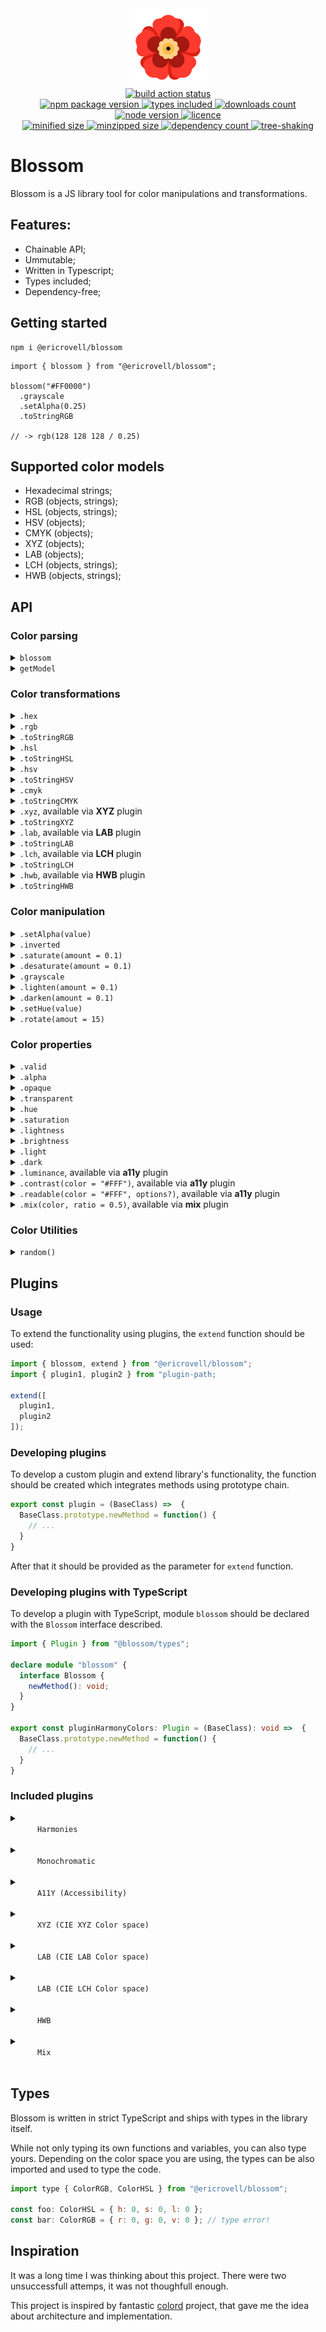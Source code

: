 <div align="center">
  <img
    alt="Library logo as flower"
    src="assets/logo.svg"
    width="125px"
    height="125px"
    padding="25px"
  />
</div>

<div align="center">
  <a href="https://github.com/EricRovell/blossom/actions">
    <img alt="build action status" src="https://github.com/EricRovell/blossom/workflows/build/badge.svg" />
  </a>
</div>

<div align="center">
  <a href="https://www.npmjs.com/package/@ericrovell/blossom">
    <img alt="npm package version" src="https://badgen.net/npm/v/@ericrovell/blossom/" />
  </a>
  <a href="https://www.npmjs.com/package/@ericrovell/blossom">
    <img alt="types included" src="https://badgen.net/npm/types/@ericrovell/blossom/" />
  </a>
  <a href="https://www.npmjs.com/package/@ericrovell/blossom">
    <img alt="downloads count" src="https://badgen.net/npm/dt/@ericrovell/blossom/" />
  </a>
  <a href="https://www.npmjs.com/package/@ericrovell/blossom">
    <img alt="node version" src="https://badgen.net/npm/node/@ericrovell/blossom/" />
  </a>
  <a href="https://www.npmjs.com/package/@ericrovell/blossom">
    <img alt="licence" src="https://badgen.net/npm/license/@ericrovell/blossom/" />
  </a>
</div>

<div align="center">
  <a href="https://bundlephobia.com/package/@ericrovell/blossom">
    <img alt="minified size" src="https://badgen.net/bundlephobia/min/@ericrovell/blossom/" />
  </a>
  <a href="https://bundlephobia.com/package/@ericrovell/blossom">
    <img alt="minzipped size" src="https://badgen.net/bundlephobia/minzip/@ericrovell/blossom/" />
  </a>
  <a href="https://bundlephobia.com/package/@ericrovell/blossom">
    <img alt="dependency count" src="https://badgen.net/bundlephobia/dependency-count/@ericrovell/blossom/" />
  </a>
  <a href="https://bundlephobia.com/package/@ericrovell/blossom">
    <img alt="tree-shaking" src="https://badgen.net/bundlephobia/tree-shaking/@ericrovell/blossom/" />
  </a>
</div>

# Blossom

Blossom is a JS library tool for color manipulations and transformations.

## Features:

- Chainable API;
- Ummutable;
- Written in Typescript;
- Types included;
- Dependency-free;

## Getting started

```
npm i @ericrovell/blossom
```

```
import { blossom } from "@ericrovell/blossom";

blossom("#FF0000")
  .grayscale
  .setAlpha(0.25)
  .toStringRGB

// -> rgb(128 128 128 / 0.25)
```

## Supported color models

- Hexadecimal strings;
- RGB (objects, strings);
- HSL (objects, strings);
- HSV (objects);
- CMYK (objects);
- XYZ (objects);
- LAB (objects);
- LCH (objects, strings);
- HWB (objects, strings);

## API

### Color parsing

<details>
  <summary>
    <code>blossom</code>
  </summary>
  
  Parses the given input and creates a new Blossom instance.

  ```js
  import { blossom } from "@ericrovell/blossom";

  // string input
  blossom("#ABC");
  blossom("#AABBCC");
  blossom("#ADCDEF12");
  blossom("rgb(100, 200, 255)");
  blossom("rgba(100, 200, 255, 0.5)");
  blossom("rgba(10% 20% 30% / 35%)");
  blossom("hsl(180, 78%, 87%)");
  blossom("hsla(180, 78%, 87%, 0.5)");
  blossom("hsla(180deg 78% 87% / 50%)");

  // object input
  blossom({ r: 12, g: 34, b: 56 });
  blossom({ r: 12, g: 34, b: 56, a: 1 });
  blossom({ h: 180, s: 50, l: 75 });
  blossom({ h: 180, s: 50, l: 75, a: 1 });
  blossom({ h: 180, s: 50, v: 65 });
  blossom({ h: 180, s: 50, v: 65, a: 1 });
  blossom({ c: 25, m: 50, k: 75, k: 100 });
  blossom({ c: 25, m: 50, k: 75, k: 100, a: 1 });
  ```
</details>

<details>
  <summary>
    <code>getModel</code>
  </summary>

  Parses a color and returns a color model name of the given input.

  ```js
    import { getModel } from "@ericrovell/blossom";

    getModel("#ADC123"); // -> "hex"
    getModel({ r: 13, g: 237, b: 162 }); // -> "rgb"
    getModel("hsl(180deg 50% 50%)"); // -> "hsl"
    getModel("Hi!"); // -> null
  ```
</details>

### Color transformations

<details>
  <summary>
    <code>.hex</code>
  </summary>

  Returns the hexadecimal representation of a color.
  Outputs the modern `#RRGGBBAA` opacity syntax for transparent colors.

  ```js
  blossom("rgb(0, 255, 0)").hex; // -> "#00FF00"
  blossom({ h: 300, s: 100, l: 50 }).hex; // -> "#FF00FF"
  blossom({ r: 255, g: 255, b: 255, a: 0 }).hex; // -> "#FFFFFF00"
  ```
</details>

<details>
  <summary>
    <code>.rgb</code>
  </summary>

  Returns the RGB color model object of a color.

  ```js
  blossom("#ff0000").rgb; // -> { r: 255, g: 0, b: 0, a: 1 }
  blossom({ h: 180, s: 100, l: 50, a: 0.5 }).rgb; // -> { r: 0, g: 255, b: 255, a: 0.5 }
  ```
</details>

<details>
  <summary>
    <code>.toStringRGB</code>
  </summary>

  Returns the RGB color model string of a color.
  Outputs the modern whitespace syntax.

  ```js
  blossom("#ff0000").toStringRGB; // -> "rgb(255 0 0)"
  blossom({ h: 180, s: 100, l: 50, a: 0.5 }).toStringRGB; // -> "rgb(0 255 255 / 0.5)"
  ```
</details>

<details>
  <summary>
    <code>.hsl</code>
  </summary>

  Returns the HSL color space object of a color.

  ```js
  blossom("#ffff00").hsl; // -> { h: 60, s: 100, l: 50, a: 1 }
  blossom("rgba(0, 0, 255, 0.5)").hsl; // -> { h: 240, s: 100, l: 50, a: 0.5 }
  ```
</details>

<details>
  <summary>
    <code>.toStringHSL</code>
  </summary>

  Returns the HSL color space string of a color.
  Outputs the modern whitespace syntax.

  ```js
  blossom("#ffff00").toStringHSL; // -> "hsl(60deg 100% 50%)"
  blossom("rgba(0, 0, 255, 0.5)").toStringHSL; // -> "hsl(240deg 100% 50% / 0.5)"
  ```
</details>

<details>
  <summary>
    <code>.hsv</code>
  </summary>

  Returns the HSV color space object of a color.

  ```js
  blossom("#ffff00").hsv; // -> { h: 60, s: 100, v: 100, a: 1 }
  blossom("rgba(0, 255, 255, 0.5)").hsv; // -> { h: 180, s: 100, v: 100, a: 1 }
  ```
</details>

<details>
  <summary>
    <code>.toStringHSV</code>
  </summary>

  Returns the HSV color space string of a color.
  Outputs the modern whitespace syntax.

  ```js
  blossom("#FFFF00").toStringHSV; // -> "hsc(60deg 100% 100%)"
  blossom("rgba(0, 0, 255, 0.5)").toStringHSV; // -> "hsc(240deg 100% 100% / 0.5)"
  ```
</details>

<details>
  <summary>
    <code>.cmyk</code>
  </summary>

  Returns the CMYK color space object of a color.

  ```js
  blossom("#FFFFFF").cmyk; // -> { c: 0, m: 0, y: 0, k: 0, a: 1 }
  blossom("#555AAA").cmyk; // -> { c: 50, m: 47, y: 0, k: 33, a: 1 }
  ```
</details>

<details>
  <summary>
    <code>.toStringCMYK</code>
  </summary>

  Returns the CMYK color space string of a color.

  ```js
  blossom("#FFFFFF").toStringCMYK; // -> device-cmyk(0% 0% 0% 0%){ c: 0, m: 0, y: 0, k: 0, a: 1 }
  blossom("#555AAA80").toStringCMYK; // -> device-cmyk(50% 47% 0 33% / 0.5)
  ```
</details>

<details>
  <summary>
    <code>.xyz</code>, available via <strong>XYZ</strong> plugin
  </summary>

  Returns the [CIE XYZ](https://www.sttmedia.com/colormodel-xyz) color space object of a color.

  ```js
  blossom("#FFFFFF").xyz; // -> { x: 95.047, y: 100, z: 108.883 a: 1 }
  blossom({ x: 0, y: 0, z: 0 }).hex; // -> "#000000"
  ```
</details>

<details>
  <summary>
    <code>.toStringXYZ</code>
  </summary>

  Returns the CIE XYZ color space string of a color.

  ```js
  blossom("#FFFFFF").toStringXYZ; // -> color(xyz 96.42 100 82.52)
  blossom("#555AAA80").toStringXYZ; // -> color(xyz 13.65 11.79 29.83 / 0.5)
  ```
</details>

<details>
  <summary>
    <code>.lab</code>, available via <strong>LAB</strong> plugin
  </summary>

  Returns the [CIE LAB](https://en.wikipedia.org/wiki/CIELAB_color_space) color space object of a color.

  ```js
  blossom("#FFFFFF").lab; // -> { l: 100, a: 0, b: 0, alpha: 1 }
  blossom("#123ABC").lab; // -> { l: 29.95, a: 29.48, b: -72.93, alpha: 1 }
  ```
</details>

<details>
  <summary>
    <code>.toStringLAB</code>
  </summary>

  Returns the CIE LAB color space string of a color.

  ```js
  blossom("#FFFFFF").toStringLAB; // -> lab(100% 0 0)
  blossom("#555AAA80").toStringLAB; // -> lab(40.88% 15.43 -44.4)
  ```
</details>

<details>
  <summary>
    <code>.lch</code>, available via <strong>LCH</strong> plugin
  </summary>

  Returns the [CIE LCH](https://lea.verou.me/2020/04/lch-colors-in-css-what-why-and-how/) color space object of a color.

  ```js
  blossom("#FFFFFF").lch; // -> { l: 100, c: 0, h: 0, a: 1 }
  blossom("#123ABC").lch; // -> { l: 29.95, c: 78.66, c: 292.01, alpha: 1 }
  ```
</details>

<details>
  <summary>
    <code>.toStringLCH</code>
  </summary>

  Returns the CIE LCH color space string of a color.

  ```js
  blossom("#FFFFFF").toStringLCH; // -> lch(100% 0 0)
  blossom("#555AAA80").toStringLCH; // -> lch(40.88% 47.01 289.16 / 0.5)
  ```
</details>

<details>
  <summary>
    <code>.hwb</code>, available via <strong>HWB</strong> plugin
  </summary>

  Returns the [HWB](https://en.wikipedia.org/wiki/HWB_color_model) color space object of a color.

  ```js
  blossom("#FFFFFF").hwb; // -> { h: 0, w: 100, b: 0, a: 1 }
  blossom("#123ABC").hwb; // -> { h: 226, w: 7, b: 26, a: 1 }
  ```
</details>

<details>
  <summary>
    <code>.toStringHWB</code>
  </summary>

  Returns the HWB color space string of a color.

  ```js
  blossom("#FFFFFF").toStringHWB; // -> hwb(0 100% 0%)
  blossom("#555AAA80").toStringHWB; // -> hwb(236 33% 33% / 0.5)
  ```
</details>

### Color manipulation

<details>
  <summary>
    <code>.setAlpha(value)</code>
  </summary>

  Changes the alpha channel value and returns a new `Blossom` instance.

  ```js
  blossom("rgb(0, 0, 0)")
    .setAlpha(0.5)
    .toStringRGB; // -> "rgb(0 0 0 / 0.5)"
  ```
</details>

<details>
  <summary>
    <code>.inverted</code>
  </summary>

  Creates a new `Blossom` instance with an inverted color.

  ```js
  blossom("#aabbcc")
    .inverted
    .hex; // -> "#554433"
  ```
</details>

<details>
  <summary>
    <code>.saturate(amount = 0.1)</code>
  </summary>

  Increases the HSL saturation of a color by the given amount.

  ```js
  blossom("#bf4040")
    .saturate(0.25)
    .hex; // -> "#df2020"

  blossom("hsl(0, 50%, 50%)")
    .saturate(0.5)
    .toStringHSL; // -> "hsl(0deg 100% 50%)"
  ```
</details>

<details>
  <summary>
    <code>.desaturate(amount = 0.1)</code>
  </summary>

  Decreases the HSL saturation of a color by the given amount.

  ```js
  blossom("#df2020")
    .saturate(0.25)
    .hex; // -> "#bf4040"

  blossom("hsl(0, 100%, 50%)")
    .saturate(0.5)
    .toStringHSL; // -> "hsl(0deg 50% 50%)"  
  ```
</details>

<details>
  <summary>
    <code>.grayscale</code>
  </summary>

  Creates a gray color with the same lightness as a source color.
  Same result as `.desaturate(1)`.

  ```js
  blossom("#bf4040")
    .grayscale
    .hex; // -> "#808080"

  blossom("hsl(0, 100%, 50%)")
    .grayscale
    .toStringHSL; // -> "hsl(0deg 0% 50%)"
  ```
</details>

<details>
  <summary>
    <code>.lighten(amount = 0.1)</code>
  </summary>

  Increases the HSL lightness of a color by the given amount.

  ```js
  blossom("#000000")
    .lighten(0.5)
    .hex; // -> "#808080"

  blossom("#223344")
    .lighten(0.3)
    .hex; // -> "#5580aa"

  blossom("hsl(0, 50%, 50%)")
    .lighten(0.5)
    .toStringHSL; // -> "hsl(0deg 50% 100%)"
  ```
</details>

<details>
  <summary>
    <code>.darken(amount = 0.1)</code>
  </summary>

  Decreases the HSL lightness of a color by the given amount.

  ```js
  blossom("#ffffff")
    .darken(0.5)
    .hex; // -> "#808080"

  blossom("#5580aa")
    .darken(0.3)
    .hex; // -> "#223344"

  blossom("hsl(0, 50%, 100%)")
    .lighten(0.5)
    .toStringHSL; // -> "hsl(0, 50%, 50%)"
  ```
</details>

<details>
  <summary>
    <code>.setHue(value)</code>
  </summary>

  Changes the hue value and returns a new `Blossom` instance.

  ```js
  blossom("hsl(90, 50%, 50%)")
    .setHue(180)
    .toStringHSL; // -> "hsl(180deg 50% 50%)"

  blossom("hsl(90, 50%, 50%)")
    .setHue(370)
    .toStringHSL; // -> "hsl(10deg 50% 50%)"
  ```
</details>

<details>
  <summary>
    <code>.rotate(amout = 15)</code>
  </summary>

  Increases the HSL hue value of a color by the given amount.

  ```js
  blossom("hsl(90, 50%, 50%)")
    .rotate(90)
    .toStringHSL; // -> "hsl(180deg 50% 50%)"

  blossom("hsl(90, 50%, 50%)")
    .rotate(-180)
    .toStringHSL; // -> "hsl(270deg 50% 50%)"
  ```
</details>

### Color properties

<details>
  <summary>
    <code>.valid</code>
  </summary>

  Returns a boolean indicating whether or not an input has been parsed successfully.
  On unsuccess, color value defaults to black without error.

  ```js
  blossom("#FFF").valid; // -> true
  blossom("#NaN").valid; // -> false
  blossom("hello").valid; // -> false
  blossom({ r: 0, g: 0, b: 0 }).valid; // -> true
  blossom({ r: 0, g: 0, v: 0 }).valid; // -> false
  ```
</details>

<details>
  <summary>
    <code>.alpha</code>
  </summary>

  Returns an alpha channel value of the color.

  ```js
  blossom("#FFFFFF").alpha; // -> 1
  blossom("rgba(50 100 150 / 0.5)").alpha; // -> 0.5
  ```
</details>

<details>
  <summary>
    <code>.opaque</code>
  </summary>

  Returns a boolean indicating whether or not a color is opaque.

  ```js
  blossom("#FFFFFF").opaque; // -> true
  blossom("rgba(50 100 150 / 0.5)").opaque; // -> false
  ```
</details>

<details>
  <summary>
    <code>.transparent</code>
  </summary>

  Returns a boolean indicating whether or not a color is transparent.

  ```js
  blossom("#FFFFFF").transparent; // -> false
  blossom("rgba(50 100 150 / 0.5)").transparent; // -> true
  ```
</details>

<details>
  <summary>
    <code>.hue</code>
  </summary>

  Returns the Hue value of the number on the color wheel.

  ```js
  blossom("hsl(90deg 50% 50%)").hue; // -> 90
  blossom("hsl(-10deg 50% 50%)").hue; // -> 350
  ```
</details>

<details>
  <summary>
    <code>.saturation</code>
  </summary>

  Returns the saturation value of the number.

  ```js
  blossom("hsl(90deg 50% 50%)").saturation; // -> 0.5
  blossom("hsl(-10deg 98% 50%)").saturation; // -> 0.98
  ```
</details>

<details>
  <summary>
    <code>.lightness</code>
  </summary>

  Returns the lightness value of the number.

  ```js
  blossom("hsl(90deg 50% 50%)").lightness; // -> 0.5
  blossom("hsl(-10deg 50% 46%)").lightness; // -> 0.46
  ```
</details>

<details>
  <summary>
    <code>.brightness</code>
  </summary>

  Returns the brightness of a color in range [0; 1].
  The calculation logic is modified from [Web Content Accessibility Guidelines](https://www.w3.org/TR/AERT/#color-contrast).

  ```js
  blossom("#000000").brightness; // -> 0
  blossom("#808080").brightness; // -> 0.5
  blossom("#FFFFFF").brightness; // -> 1
  ```
</details>

<details>
  <summary>
    <code>.light</code>
  </summary>

  A Boolean indicator whether or not a color is light (brightness >= 0.5).

  ```js
  blossom("#000000").light; // -> false
  blossom("#808080").light; // -> true
  blossom("#FFFFFF").light; // -> true
  ```
</details>

<details>
  <summary>
    <code>.dark</code>
  </summary>

  A Boolean indicator whether or not a color is dark (brightness < 0.5).

  ```js
  blossom("#000000").dark; // -> true
  blossom("#808080").dark; // -> false
  blossom("#FFFFFF").dark; // -> false
  ```
</details>

<details>
  <summary>
    <code>.luminance</code>, available via <strong>a11y</strong> plugin
  </summary>

  Returns the relative luminance of a color, normalized to range [0, 1] as from pure black to pure white according to [WCAG 2.0](https://www.w3.org/TR/WCAG20/#relativeluminancedef).

  ```js
  blossom("#000000").luminance; // 0
  blossom("#808080").luminance; // 0.22
  blossom("#ffffff").luminance; // 1
  ```
</details>

<details>
  <summary>
    <code>.contrast(color = "#FFF")</code>, available via <strong>a11y</strong> plugin
  </summary>

  Calculates a contrast ratio for a pair of colors.
  
  The luminance difference lies in range [1 (white on white), 21 (black on white)]. [WCAG](https://webaim.org/articles/contrast/) required a ratio at least 4.5 for normal text and 3:1 for large one.

  ```js
  blossom("#000000").contrast(); // 21 (black on white)
  blossom("#ffffff").contrast("#000000"); // 21 (white on black)
  blossom("#777777").contrast(); // 4.47 (gray on white)
  blossom("#ff0000").contrast(); // 3.99 (red on white)
  blossom("#0000ff").contrast("#ff000"); // 2.14 (blue on red)
  ```
</details>

<details>
  <summary>
    <code>.readable(color = "#FFF", options?)</code>, available via <strong>a11y</strong> plugin
  </summary>

  Checks that a background and text color pair is readable according to [WCAG 2.0 Contrast and Color Requirements](https://webaim.org/articles/contrast/).

  ```js
  blossom("#000000").isReadable(); // true (normal black text on white bg conforms to WCAG AA)
  blossom("#777777").isReadable(); // false (normal gray text on white bg conforms to WCAG AA)
  blossom("#ffffff").isReadable("#000000"); // true (normal white text on black bg conforms to WCAG AA)
  blossom("#e60000").isReadable("#ffff47", { level: "AAA" }); // false (normal red text on yellow bg does not conform to WCAG AAA)
  blossom("#e60000").isReadable("#ffff47", { level: "AAA", size: "large" }); // true (large red text on yellow bg conforms to WCAG AAA)
  ```
</details>

<details>
  <summary>
    <code>.mix(color, ratio = 0.5)</code>, available via <strong>mix</strong> plugin
  </summary>

  Produces a mixture of two colors and returns the result as new `Blossom` instance. Mix produced using [CIE LAB](https://en.wikipedia.org/wiki/CIELAB_color_space) color space.

  ```js
  import { colord, extend } from "blossom";
  import pluginMix from "@ericrovell/blossom/plugins/mix";

  extend([ mixPlugin ]);

  blossom("#FFFFFF").mix("#000000").hex; // -> "#777777"
  blossom("#800080").mix("#DDA0DD").hex; // -> "#AF5CAE"
  blossom("#CD853F").mix("#EEE8AA", 0.6).hex; // -> "#E3C07E"
  blossom("#008080").mix("#808000", 0.35).hex; // -> "#50805D"
  ```
</details>

### Color Utilities

<details>
  <summary>
    <code>random()</code>
  </summary>

  Creates new instance with a random color.

  ```js
  import { random } from "@ericrovell/blossom";

  random().hex; // -> "#01C8EC"
  random().setAlpha(0.5).rgb; // -> { r: 13, g: 237, b: 162, a: 0.5 }
  ```
</details>

## Plugins

### Usage

To extend the functionality using plugins, the `extend` function should be used:

```js
import { blossom, extend } from "@ericrovell/blossom";
import { plugin1, plugin2 } from "plugin-path;

extend([
  plugin1,
  plugin2
]);
```

### Developing plugins

To develop a custom plugin and extend library's functionality, the function should be created which integrates methods using prototype chain.

```js
export const plugin = (BaseClass) =>  {
  BaseClass.prototype.newMethod = function() {
    // ...
  }
}
```

After that it should be provided as the parameter for `extend` function.

### Developing plugins with TypeScript

To develop a plugin with TypeScript, module `blossom` should be declared with the `Blossom` interface described.

```ts
import { Plugin } from "@blossom/types";

declare module "blossom" {
  interface Blossom {
    newMethod(): void;
  }
}

export const pluginHarmonyColors: Plugin = (BaseClass): void =>  {
  BaseClass.prototype.newMethod = function() {
    // ...
  }
}
```

### Included plugins

<details>
  <summary>
    <code>
      Harmonies
    </code>
  </summary>

  Provides functionatity to generate [harmony colors](https://en.wikipedia.org/wiki/Harmony_(color)).

  Available harmony pallets:

  - analogous;
  - complimentary;
  - double-split-comlimentary;
  - rectangle;
  - tetradic;
  - triadic;
  - split-complimentary;

  ```js
  import { blossom, extends } from "@ericrovell/blossom";
  import { pluginHarmonies } from "blossom/plugins/harmonies";

  extend([ pluginHarmonies ]);

  const color = blossom("FF0000");

  color.harmonies("analogous")
    .map(color => color.hex); // -> [ "#FF0080", "#FF0000", "#FF8000"]
  color.harmonies("complimentary")
    .map(color => color.hex); // -> [ "#FF0000", "#00FFFF" ]
  color.harmonies("double-split-complimentary")
    .map(color => color.hex); // -> [ "#FF0080", "#FF0000", "#FF8000", "#00FF80", "#0080FF" ]
  color.harmonies("rectangle")
    .map(color => color.hex); // -> [ "#FF0000", "#FFFF00", "#00FFFF", "#0000FF" ]
  color.harmonies("tetradic")
    .map(color => color.hex); // -> [ "#FF0000", "#80FF00", "#00FFFF", "#8000FF" ]
  color.harmonies("triadic"  )
    .map(color => color.hex); // -> [ "#FF0000", "#00FF00", "#0000FF" ]
  color.harmonies("split-complimentary")
    .map(color => color.hex); // -> [ "#FF0000", "#00FF80", "#0080FF" ]
  ```

  Harmony color schemes type is available for import:

  ```ts
  import type { Harmony } from "@ericrovell/blossom/plugins/harmonies";
  
  const harmony: Harmony = "analogous";
  const notHarmony: Harmony = "round"; // TypeError
  ```
</details>

<details>
  <summary>
    <code>
      Monochromatic
    </code>
  </summary>

  Provides functionatity to generate [monochromatic colors](https://en.wikipedia.org/wiki/Monochromatic_color) as:

  - Tints;
  - Shades;
  - Tones.

  ```js
  import { blossom, extends } from "@ericrovell/blossom";
  import { pluginMonochromatic } from "blossom/plugins/monochromatic";

  extend([ pluginMonochromatic ]);

  const color = blossom("FF0000");

  color.tints(4).map(tint => tint.hex); // -> [ "#FF0000", "#FF4242", "#FF8585", "#FFC7C7", "#FFFFFF" ]
  color.shades(4).map(shade => shade.hex); // -> [ "#FF0000", "#BD0000", "#7A0000", "#380000", "#000000" ]
  color.tones(4).map(tone => tone.hex); // -> [ "#FF0000", "#DF2020", "#BF4040", "#9F6060", "#808080" ]
  ```

  The original color is always included as first palette item.

  If there is not enough space between colors to generate **required** number of colors, less number of colors will be generated. For example, generating 10 shades for `#050505` is not practical as `#000000` is too close and all shades will be indistinguishable:

  ```js
  import { blossom, extends } from "@ericrovell/blossom";
  import { pluginMonochromatic } from "blossom/plugins/monochromatic";

  extend([ pluginMonochromatic ]);

  blossom("#FAFAFA").tints(10).map(tint => tint.hex); // -> [ "#FAFAFA", "#FDFDFD", "#FFFFFF" ]
  blossom("#050505").shades(10).map(shade => shade.hex); // -> [ "#050505", "#020202", "#000000" ]
  blossom("#827D7D").tones(10).map(tone => tone.hex); // -> [ "#827D7D", "#817E7E", "#808080" ]
  ```
</details>

<details>
  <summary>
    <code>
      A11Y (Accessibility)
    </code>
  </summary>

  Adds accessibility and color contrast utilities working according to [Web Content Accessibility Guidelines 2.0](https://www.w3.org/TR/WCAG20/).

  ```js
  import { blossom, extend } from "@ericrovell/blossom";
  import { pluginA11Y } from "@ericrovell/blossom/plugins/a11y";

  extend([ pluginA11Y ]);

  blossom("#000000").luminance; // 0
  blossom("#CCDDEE").luminance; // 0.71
  blossom("#FFFFFF").luminance; // 1

  blossom("#000000").contrast(); // 21 (black on white)
  blossom("#FFFFFF").contrast("#000000"); // 21 (white on black)
  blossom("#0000ff").contrast("#FF000"); // 2.14 (blue on red)

  blossom("#000000").readable(); // true (black on white)
  blossom("#FFFFFF").readable("#000000"); // true (white on black)
  blossom("#777777").readable(); // false (gray on white)
  blossom("#E60000").readable("#FFFF47"); // true (normal red text on yellow bg conforms to WCAG AA)
  blossom("#E60000").readable("#FFFF47", { level: "AAA" }); // false (normal red text on yellow bg does not conform to WCAG AAA)
  blossom("#E60000").readable("#FFFF47", { level: "AAA", size: "large" }); // true (large red text on yellow bg conforms to WCAG AAA)
  ```

</details>

<details>
  <summary>
    <code>
      XYZ (CIE XYZ Color space)
    </code>
  </summary>

  Adds support of [CIE XYZ](https://www.sttmedia.com/colormodel-xyz) color model.

  ```js
  import { blossom, extend } from "@ericrovell/blossom";
  import { pluginXYZ } from "@ericrovell/blossom/plugins/xyz";

  extend([ pluginXYZ ]);

  blossom("#FFFFFF").xyz; // -> { x: 95.047, y: 100, z: 108.883, a: 1 }
  blossom({ x: 0, y: 0, z: 0 }).hex; // -> "#000000"
  ```

</details>

<details>
  <summary>
    <code>
      LAB (CIE LAB Color space)
    </code>
  </summary>

  Adds support of [CIE LAB](https://en.wikipedia.org/wiki/CIELAB_color_space) color model.

  ```js
  import { blossom, extend } from "@ericrovell/blossom";
  import { pluginLAB } from "@ericrovell/blossom/plugins/lab";

  extend([ pluginLAB ]);

  blossom({ l: 29.95, a: 29.48, b: -72.93 }).hex; // "#123ABC"
  blossom("#FFFFFF").lab; // { l: 100, a: 0, b: 0, alpha: 1 }
  ```

</details>

<details>
  <summary>
    <code>
      LAB (CIE LCH Color space)
    </code>
  </summary>

  Adds support of [CIE LCH](https://lea.verou.me/2020/04/lch-colors-in-css-what-why-and-how/) color model.

  ```js
  import { blossom, extend } from "@ericrovell/blossom";
  import { pluginLCH } from "@ericrovell/blossom/plugins/lch";

  extend([ pluginLCH ]);

  blossom({ l: 29.95, a: 29.48, b: 40.21 }).hex; // "#6B372A"
  blossom("#FFFFFF").lab; // { l: 100, c: 0, h: 0, a: 1 }
  ```

</details>

<details>
  <summary>
    <code>
      HWB
    </code>
  </summary>

  Adds support of [HWB](https://en.wikipedia.org/wiki/HWB_color_model) color model.

  ```js
  import { blossom, extend } from "@ericrovell/blossom";
  import { pluginHWB } from "@ericrovell/blossom/plugins/hwb";

  extend([ pluginHWB ]);

  blossom({h: 236, w: 33, b: 33 }).hex; // "#555AAA"
  blossom("#FFFFFF").hwb; // { h: 0, w: 100, b: 0 }
  ```

</details>

<details>
  <summary>
    <code>
      Mix
    </code>
  </summary>

  Adds support for mixing colors. Mixture is produced using [CIE LAB](https://en.wikipedia.org/wiki/CIELAB_color_space) color space.

  ```js
  import { colord, extend } from "blossom";
  import pluginMix from "@ericrovell/blossom/plugins/mix";

  extend([ mixPlugin ]);

  blossom("#FFFFFF").mix("#000000").hex; // -> "#777777"
  blossom("#800080").mix("#DDA0DD").hex; // -> "#AF5CAE"
  blossom("#CD853F").mix("#EEE8AA", 0.6).hex; // -> "#E3C07E"
  blossom("#008080").mix("#808000", 0.35).hex; // -> "#50805D"
  ```

</details>

## Types

Blossom is written in strict TypeScript and ships with types in the library itself.

While not only typing its own functions and variables, you can also type yours. Depending on the color space you are using, the types can be also imported and used to type the code.

```js
import type { ColorRGB, ColorHSL } from "@ericrovell/blossom";

const foo: ColorHSL = { h: 0, s: 0, l: 0 };
const bar: ColorRGB = { r: 0, g: 0, v: 0 }; // type error!
```

## Inspiration

It was a long time I was thinking about this project. There were two unsuccessfull attemps, it was not thoughfull enough.

This project is inspired by fantastic [colord](https://github.com/omgovich/colord) project, that gave me the idea about architecture and implementation.